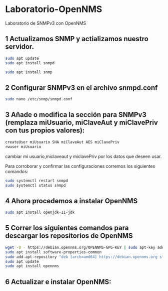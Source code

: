 # Laboratorio-OpenNMS
Laboratorio de SNMPv3 con OpenNMS

## 1 Actualizamos SNMP y actializamos nuestro servidor.

```bash
sudo apt update
sudo apt install snmpd
```
```bash
sudo apt install snmp
```

## 2  Configurar SNMPv3 en el archivo snmpd.conf

```bash
sudo nano /etc/snmp/snmpd.conf
```
## 3 Añade o modifica la sección para SNMPv3 (remplaza miUsuario, miClaveAut y miClavePriv con tus propios valores):

```bash
createUser miUsuario SHA miClaveAut AES miClavePriv
rwuser miUsuario
```
cambiar mi usuario,miclaveaut y miclavePriv por los datos que deseen usar.

Para corroborar y confirmar las configuraciones corremos los siguientes comandos:

```bash
sudo systemctl restart snmpd
sudo systemctl status snmpd
```

## 4 Ahora procedemos a instalar OpenNMS

```bash
sudo apt install openjdk-11-jdk
```

## 5 Correr los siguientes comandos para descargar los repositorios de OpenNMS

```bash
wget -O - https://debian.opennms.org/OPENNMS-GPG-KEY | sudo apt-key add -
sudo apt install software-properties-common
sudo add-apt-repository "deb [arch=amd64] https://debian.opennms.org stable main"
sudo apt update
sudo apt install opennms
```

## 6 Actualizar e instalar OpenNMS:

```bash
